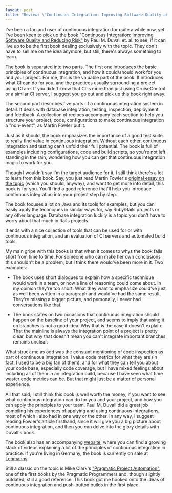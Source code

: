 ```yaml
---
layout: post
title: "Review: \"Continuous Integration: Improving Software Quality and Reducing Risks\""
---
```

I've been a fan and user of continuous integration for quite a while now, yet I've been keen to pick up the book ["Continuous Integration: Improving Software Quality and Reducing Risk"](http://www.informit.com/title/0321336380) by Paul M. Duvall et. al. to see, if it can live up to be the first book dealing exclusively with the topic. They don't have to sell me on the idea anymore, but still, there's always something to learn.

The book is separated into two parts. The first one introduces the basic principles of continuous integration, and how it could/should work for you and your project. For me, this is the valuable part of the book. It introduces what CI can do for you, and the practices usually surrounding a project using CI are. If you didn't know that CI is more than just using CruiseControl or a similar CI server, I suggest you go out and pick up this book right away.

The second part describes five parts of a continuous integration system in detail. It deals with database integration, testing, inspection, deployment and feedback. A collection of recipes accompany each section to help you structure your project, code, configurations to make continuous integration a "non-event", as Martin Fowler put it.

Just as it should, the book emphasizes the importance of a good test suite to really find value in continuous integration. Without each other, continuous integration and testing can't unfold their full potential. The book is full of examples including configurations, code and build scripts, so you're not left standing in the rain, wondering how you can get that continuous integration magic to work for you.

Though I wouldn't say I'm the target audience for it, I still think there's a lot to learn from this book. Say, you just read Martin Fowler's [original essay on the topic](http://martinfowler.com/articles/continuousIntegration.html) (which you should, anyway), and want to get more into detail, this book is for you. You'll find a good reference that'll help you introduce continuous integration into your project step by step.

The book focuses a lot on Java and its tools for examples, but you can easily apply the techniques in similar ways for, say Ruby/Rails projects or any other language. Database integration luckily is a topic you don't have to worry about that much in Rails projects.

It ends with a nice collection of tools that can be used for or with continuous integration, and an evaluation of CI servers and automated build tools.
 
My main gripe with this books is that when it comes to whys the book falls short from time to time. For someone who can make her own conclusions this shouldn't be a problem, but I think there would've been more in it. Two examples:

 * The book uses short dialogues to explain how a specific technique would work in a team, or how a line of reasoning could come about. In my opinion they're too short. What they want to emphasize could've just as well been written in a paragraph and would've had the same result. They're missing a bigger picture, and personally, I never had conversations like that.

 * The book states on two occasions that continuous integration should happen on the baseline of your project, and seems to imply that using it on branches is not a good idea. Why that is the case it doesn't explain. That the mainline is always the integration point of a project is pretty clear, but why that doesn't mean you can't integrate important branches remains unclear.

What struck me as odd was the constant mentioning of code inspection as part of continuous integration. I value code metrics for what they are (in fact, I used to be a big fan of them), and for what they can tell you about your code base, especially code coverage, but I have mixed feelings about including all of them in an integration build, because I have seen what time waster code metrics can be. But that might just be a matter of personal experience.

All that said, I still think this book is well worth the money, if you want to see what continuous integration can do for you and your project, and how you can apply the principles to your team. Paul M. Duvall did a great job compiling his experiences of applying and using continuous integrations, most of which I also had in one way or the other. In any way, I suggest reading Fowler's article firsthand, since it will give you a big picture about continuous integration, and then you can delve into the glory details with Duvall's book.

The book also has an accompanying [website](http://www.integratebutton.com/), where you can find a growing stack of videos explaining a lot of the principles of continuous integration in practice. If you're living in Germany, the book is currently on sale at [Lehmanns](http://www.lob.de/cgi-bin/work/outputexpert?id=4774dd934fffb&frame=yes&flag=new&menupic=yes&stich1=0321336380).

Still a classic on the topic is Mike Clark's ["Pragmatic Project Automation"](http://www.pragprog.com/titles/auto), one of the first books by the Pragmatic Programmers and, though slightly outdated, still a good reference. This book got me hooked onto the ideas of continuous integration and push-button builds in the first place.